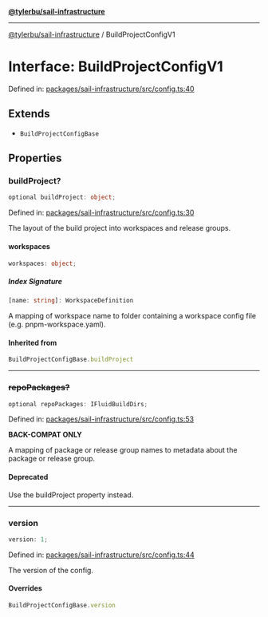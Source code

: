 [**@tylerbu/sail-infrastructure**](../README.md)

***

[@tylerbu/sail-infrastructure](../README.md) / BuildProjectConfigV1

# Interface: BuildProjectConfigV1

Defined in: [packages/sail-infrastructure/src/config.ts:40](https://github.com/microsoft/FluidFramework/blob/main/packages/sail-infrastructure/src/config.ts#L40)

## Extends

- `BuildProjectConfigBase`

## Properties

### buildProject?

```ts
optional buildProject: object;
```

Defined in: [packages/sail-infrastructure/src/config.ts:30](https://github.com/microsoft/FluidFramework/blob/main/packages/sail-infrastructure/src/config.ts#L30)

The layout of the build project into workspaces and release groups.

#### workspaces

```ts
workspaces: object;
```

##### Index Signature

```ts
[name: string]: WorkspaceDefinition
```

A mapping of workspace name to folder containing a workspace config file (e.g. pnpm-workspace.yaml).

#### Inherited from

```ts
BuildProjectConfigBase.buildProject
```

***

### ~~repoPackages?~~

```ts
optional repoPackages: IFluidBuildDirs;
```

Defined in: [packages/sail-infrastructure/src/config.ts:53](https://github.com/microsoft/FluidFramework/blob/main/packages/sail-infrastructure/src/config.ts#L53)

**BACK-COMPAT ONLY**

A mapping of package or release group names to metadata about the package or release group.

#### Deprecated

Use the buildProject property instead.

***

### version

```ts
version: 1;
```

Defined in: [packages/sail-infrastructure/src/config.ts:44](https://github.com/microsoft/FluidFramework/blob/main/packages/sail-infrastructure/src/config.ts#L44)

The version of the config.

#### Overrides

```ts
BuildProjectConfigBase.version
```
